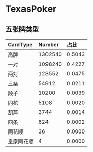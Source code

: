 # TexasPoker

## 五张牌类型

| CardType   | Number  |占比|
| :--------- | :------ |:------ |
| 高牌       | 1302540 |0.5043
| 一对       | 1098240 |0.4227
| 两对       | 123552  |0.0475
| 三条       | 54912   |0.0211
| 顺子       | 10200   |0.0039
| 同花       | 5108    |0.0020
| 葫芦       | 3744    |0.0014
| 四条       | 624     |0.0002
| 同花顺     | 36      |0.0000
| 皇家同花顺 | 4       |0.0000
